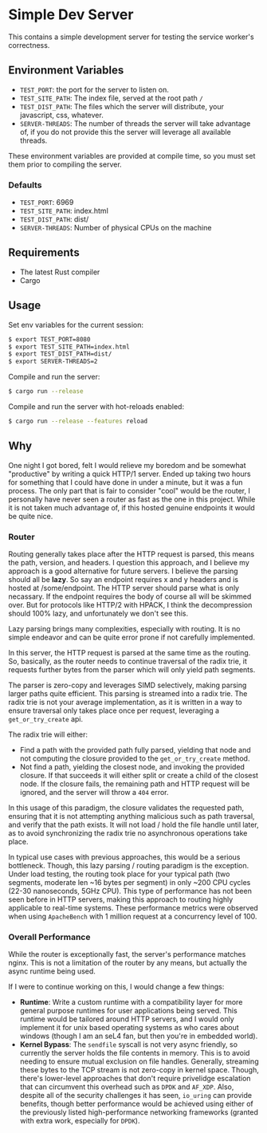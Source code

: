 # Simple Dev Server

This contains a simple development server for testing the service worker's correctness. 

## Environment Variables

- `TEST_PORT`: the port for the server to listen on.
- `TEST_SITE_PATH`: The index file, served at the root path `/`
- `TEST_DIST_PATH`: The files which the server will distribute, your javascript, css, whatever.
- `SERVER-THREADS`: The number of threads the server will take advantage of, if you do not provide this the server will
                    leverage all available threads.

These environment variables are provided at compile time, so you must set them prior to compiling the server. 

### Defaults

- `TEST_PORT`: 6969
- `TEST_SITE_PATH`: index.html
- `TEST_DIST_PATH`: dist/
- `SERVER-THREADS`: Number of physical CPUs on the machine

## Requirements

- The latest Rust compiler
- Cargo

## Usage

Set env variables for the current session:
```sh
$ export TEST_PORT=8080
$ export TEST_SITE_PATH=index.html
$ export TEST_DIST_PATH=dist/
$ export SERVER-THREADS=2
```

Compile and run the server:
```sh
$ cargo run --release
```

Compile and run the server with hot-reloads enabled:
```sh
$ cargo run --release --features reload
```

## Why

One night I got bored, felt I would relieve my boredom and be somewhat "productive" by writing a quick HTTP/1 server. 
Ended up taking two hours for something that I could have done in under a minute, but it was a fun process. The only
part that is fair to consider "cool" would be the router, I personally have never seen a router as fast as the one in
this project. While it is not taken much advantage of, if this hosted genuine endpoints it would be quite nice.

### Router

Routing generally takes place after the HTTP request is parsed, this means the path, version, and headers. I question 
this approach, and I believe my approach is a good alternative for future servers. I believe the parsing should all 
be **lazy**. So say an endpoint requires x and y headers and is hosted at /some/endpoint. The HTTP server should parse
what is only necassary. If the endpoint requires the body of course all will be skimmed over. But for protocols like 
HTTP/2 with HPACK, I think the decompression should 100% lazy, and unfortunately we don't see this. 

Lazy parsing brings many complexities, especially with routing. It is no simple endeavor and can be quite error prone 
if not carefully implemented. 

In this server, the HTTP request is parsed at the same time as the routing. So, basically, as the router needs to 
continue traversal of the radix trie, it requests further bytes from the parser which will only yield path segments. 

The parser is zero-copy and leverages SIMD selectively, making parsing larger paths quite efficient. This parsing is
streamed into a radix trie. The radix trie is not your average implementation, as it is written in a way to ensure 
traversal only takes place once per request, leveraging a `get_or_try_create` api. 

The radix trie will either:

- Find a path with the provided path fully parsed, yielding that node and not computing the closure provided to the
  `get_or_try_create` method.
- Not find a path, yielding the closest node, and invoking the provided closure. If that succeeds it will either split 
  or create a child of the closest node. If the closure fails, the remaining path and HTTP request will be ignored, 
  and the server will throw a `404` error. 

In this usage of this paradigm, the closure validates the requested path, ensuring that it is not attempting anything
malicious such as path traversal, and verify that the path exists. It will not load / hold the file handle until later,
as to avoid synchronizing the radix trie no asynchronous operations take place.

In typical use cases with previous approaches, this would be a serious bottleneck. Though, this lazy parsing / routing
paradigm is the exception. Under load testing, the routing took place for your typical path (two segments, moderate 
len ~16 bytes per segment) in only ~200 CPU cycles (22-30 nanoseconds, 5GHz CPU). This type of performance has not 
been seen before in HTTP servers, making this approach to routing highly applicable to real-time systems. These 
performance metrics were observed when using `ApacheBench` with 1 million request at a concurrency level of 100. 

### Overall Performance

While the router is exceptionally fast, the server's performance matches nginx. This is not a limitation of the router
by any means, but actually the async runtime being used. 

If I were to continue working on this, I would change a few things:

- **Runtime**: Write a custom runtime with a compatibility layer for more general purpose runtimes for user 
  applications being served. This runtime would be tailored around HTTP servers, and I would only implement it for unix
  based operating systems as who cares about windows (though I am an seL4 fan, but then you're in embedded world).
- **Kernel Bypass**: The `sendfile` syscall is not very async friendly, so currently the server holds the file contents
  in memory. This is to avoid needing to ensure mutual exclusion on file handles. Generally, streaming these bytes to 
  the TCP stream is not zero-copy in kernel space. Though, there's lower-level approaches that don't require privelidge
  escalation that can circumvent this overhead such as `DPDK` and `AF_XDP`. Also, despite all of the security 
  challenges it has seen, `io_uring` can provide benefits, though better performance would be achieved using either 
  of the previously listed high-performance networking frameworks (granted with extra work, especially for `DPDK`). 



